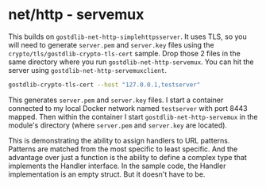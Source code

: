 # net/http - servemux

This builds on `gostdlib-net-http-simplehttpsserver`. It uses TLS, so you will need to generate `server.pem` and `server.key` files using the `crypto/tls/gostdlib-crypto-tls-cert` sample. Drop those 2 files in the same directory where you run `gostdlib-net-http-servemux`. You can hit the server using `gostdlib-net-http-servemuxclient`.

```bash
gostdlib-crypto-tls-cert --host "127.0.0.1,testserver"
```

This generates `server.pem` and `server.key` files. I start a container connected to my local Docker network named `testserver` with port 8443 mapped. Then within the container I start `gostdlib-net-http-servemux` in the module's directory (where `server.pem` and `server.key` are located).

This is demonstrating the ability to assign handlers to URL patterns. Patterns are matched from the most specific to least specific. And the advantage over just a function is the ability to define a complex type that implements the Handler interface. In the sample code, the Handler implementation is an empty struct. But it doesn't have to be.
